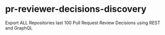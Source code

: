 # pr-reviewer-decisions-discovery
Export ALL Repositories last 100 Pull Request Review Decisions using REST and GraphQL
